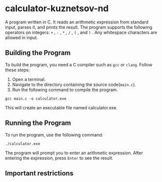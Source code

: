 # calculator-kuznetsov-nd
A program written in C. It reads an arithmetic expression from standard input, parses it, and prints the result. The program supports the following operators on integers: `+` , `-` , `*` , `/` , `(` , and `)` . Any whitespace characters are allowed in input. 
## Building the Program
To build the program, you need a C compiler such as `gcc` or `clang`. Follow these steps:
1. Open a terminal.
2. Navigate to the directory containing the source code(`main.c`).
3. Run the following command to compile the program.
```
gcc main.c -o calculator.exe
```
This will create an executable file named calculator.exe.
## Running the Program
To run the program, use the following command:
```
./calculator.exe
```
The program will prompt you to enter an arithmetic expression. After entering the expression, press `Enter` to see the result.
## Important restrictions
